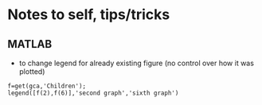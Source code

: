 # Notes to self, tips/tricks

## MATLAB
- to change legend for already existing figure (no control over how it was plotted)
```
f=get(gca,'Children');
legend([f(2),f(6)],'second graph','sixth graph')
```
